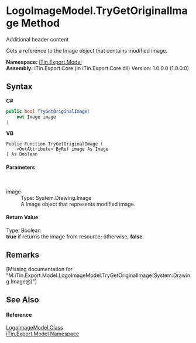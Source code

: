 # LogoImageModel.TryGetOriginalImage Method 
Additional header content 

Gets a reference to the Image object that contains modified image.

**Namespace:**&nbsp;<a href="N_iTin_Export_Model">iTin.Export.Model</a><br />**Assembly:**&nbsp;iTin.Export.Core (in iTin.Export.Core.dll) Version: 1.0.0.0 (1.0.0.0)

## Syntax

**C#**<br />
``` C#
public bool TryGetOriginalImage(
	out Image image
)
```

**VB**<br />
``` VB
Public Function TryGetOriginalImage ( 
	<OutAttribute> ByRef image As Image
) As Boolean
```


#### Parameters
&nbsp;<dl><dt>image</dt><dd>Type: System.Drawing.Image<br />A Image object that represents modified image.</dd></dl>

#### Return Value
Type: Boolean<br /><strong>true</strong> if returns the image from resource; otherwise, <strong>false</strong>.

## Remarks
\[Missing <remarks> documentation for "M:iTin.Export.Model.LogoImageModel.TryGetOriginalImage(System.Drawing.Image@)"\]

## See Also


#### Reference
<a href="T_iTin_Export_Model_LogoImageModel">LogoImageModel Class</a><br /><a href="N_iTin_Export_Model">iTin.Export.Model Namespace</a><br />